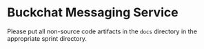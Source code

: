 # Buckchat Messaging Service

Please put all non-source code artifacts in the `docs` directory in the appropriate sprint directory.